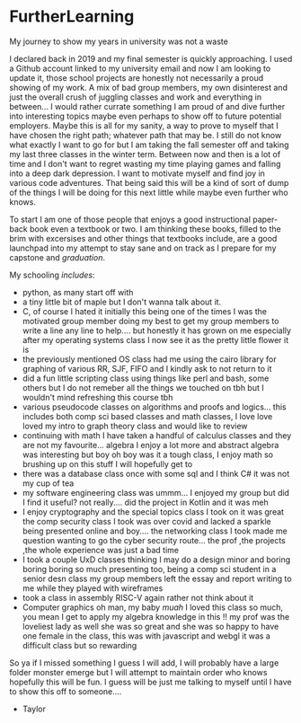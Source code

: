 # FurtherLearning
My journey to show my years in university was not a waste

I declared back in 2019 and my final semester is quickly approaching. I used a Github account linked to my university email and now I am looking to update it, those school projects are honestly not necessarily a proud showing of my work. A mix of bad group members, my own disinterest and just the overall crush of juggling classes and work and everything in between... I would rather currate something I am proud of and dive further into interesting topics maybe even perhaps to show off to future potential employers. Maybe this is all for my sanity, a way to prove to myself that I have chosen the right path; whatever path that may be. I still do not know what exactly I want to go for but I am taking the fall semester off and taking my last three classes in the winter term. Between now and then is a lot of time and I don't want to regret wasting my time playing games and falling into a deep dark depression. I want to motivate myself and find joy in various code adventures. That being said this will be a kind of sort of dump of the things I will be doing for this next little while maybe even further who knows. 

To start I am one of those people that enjoys a good instructional paper-back book even a textbook or two. I am thinking these books, filled to the brim with excersises and other things that textbooks include, are a good launchpad into my attempt to stay sane and on track as I prepare for my capstone and *graduation*. 

My schooling *includes*:
- python, as many start off with
- a tiny little bit of maple but I don't wanna talk about it.
- C, of course I hated it initially this being one of the times I was the motivated group member doing my best to get my group members to write a line any line to help.... but honestly it has grown on me especially after my operating systems class I now see it as the pretty little flower it is
- the previously mentioned OS class had me using the cairo library for graphing of various RR, SJF, FIFO and I kindly ask to not return to it 
- did a fun little scripting class using things like perl and bash, some others but I do not remeber all the things we touched on tbh but I wouldn't mind refreshing this course tbh
- various pseudocode classes on algorithms and proofs and logics... this includes both comp sci based classes and math classes, I love love loved my intro to graph theory class and would like to review 
- continuing with math I have taken a handful of calculus classes and they are not my favourite... algebra I enjoy a lot more and abstract algebra was interesting but boy oh boy was it a tough class, I enjoy math so brushing up on this stuff I will hopefully get to
- there was a database class once with some sql and I think C# it was not my cup of tea 
- my software engineering class was ummm... I enjoyed my group but did I find it useful? not really.... did the project in Kotlin and it was meh 
- I enjoy cryptography and the special topics class I took on it was great the comp security class I took was over covid and lacked a sparkle being presented online and boy.... the networking class I took made me question wanting to go the cyber security route... the prof ,the projects ,the whole experience was just a bad time 
- I took a couple UxD classes thinking I may do a design minor and boring boring boring so much presenting too, being a comp sci student in a senior desn class my group members left the essay and report writing to me while they played with wireframes
- took a class in assembly RISC-V again rather not think about it 
- Computer graphics oh man, my baby *muah* I loved this class so much, you mean I get to apply my algebra knowledge in this !! my prof was the loveliest lady as well she was so great and she was so happy to have one female in the class, this was with javascript and webgl it was a difficult class but so rewarding 


So ya if I missed something I guess I will add, I will probably have a large folder monster emerge but I will attempt to maintain order who knows hopefully this will be fun. I guess will be just me talking to myself until I have to show this off to someone.... 

- Taylor 